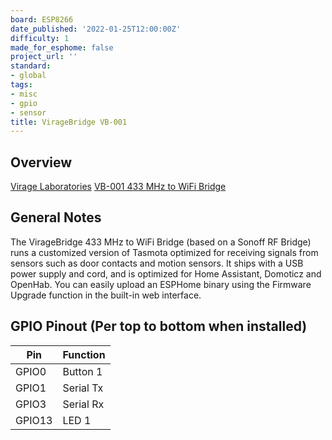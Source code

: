 ```yaml
---
board: ESP8266
date_published: '2022-01-25T12:00:00Z'
difficulty: 1
made_for_esphome: false
project_url: ''
standard:
- global
tags:
- misc
- gpio
- sensor
title: VirageBridge VB-001
---
```


## Overview

[Virage Laboratories](https://www.viragelabs.com)
[VB-001 433 MHz to WiFi Bridge](https://www.viragelabs.com/product/viragebridge/)

## General Notes

The VirageBridge 433 MHz to WiFi Bridge (based on a Sonoff RF Bridge) runs a customized version of Tasmota optimized for receiving signals from sensors such as door contacts and motion sensors.
It ships with a USB power supply and cord, and is optimized for Home Assistant, Domoticz and OpenHab. You can easily upload an ESPHome binary using the Firmware Upgrade function in the built-in web interface.

## GPIO Pinout (Per top to bottom when installed)

| Pin    | Function  |
| ------ | --------- |
| GPIO0  | Button 1  |
| GPIO1  | Serial Tx |
| GPIO3  | Serial Rx |
| GPIO13 | LED 1     |